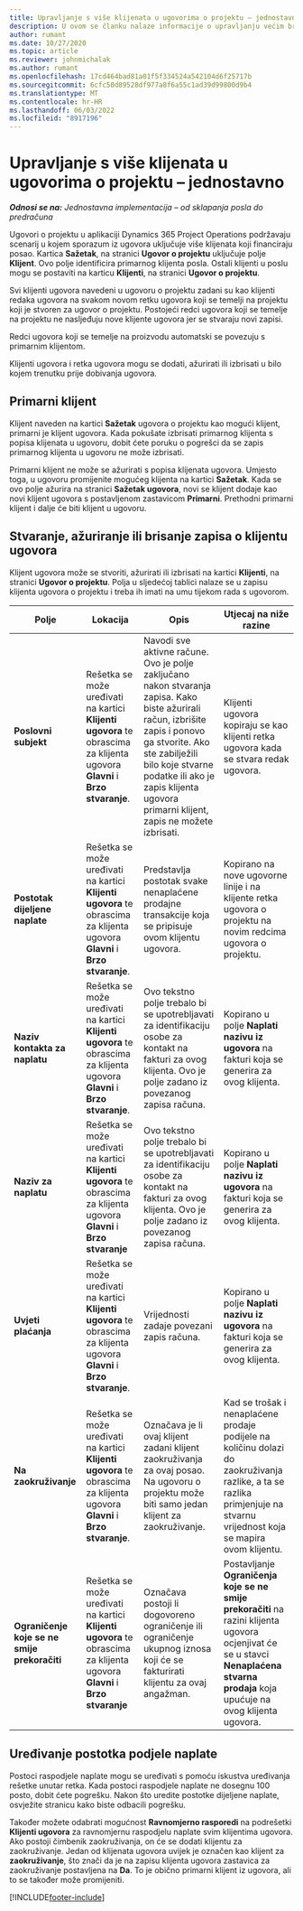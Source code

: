 ```yaml
---
title: Upravljanje s više klijenata u ugovorima o projektu – jednostavno
description: U ovom se članku nalaze informacije o upravljanju većim brojem korisnika na projektnim ugovorima.
author: rumant
ms.date: 10/27/2020
ms.topic: article
ms.reviewer: johnmichalak
ms.author: rumant
ms.openlocfilehash: 17cd464bad81a01f5f334524a542104d6f25717b
ms.sourcegitcommit: 6cfc50d89528df977a8f6a55c1ad39d99800d9b4
ms.translationtype: MT
ms.contentlocale: hr-HR
ms.lasthandoff: 06/03/2022
ms.locfileid: "8917196"
---
```

# <a name="manage-multiple-customers-on-project-contracts---lite"></a>Upravljanje s više klijenata u ugovorima o projektu – jednostavno

_**Odnosi se na:** Jednostavna implementacija – od sklapanja posla do predračuna_

Ugovori o projektu u aplikaciji Dynamics 365 Project Operations podržavaju scenarij u kojem sporazum iz ugovora uključuje više klijenata koji financiraju posao. Kartica **Sažetak**, na stranici **Ugovor o projektu** uključuje polje **Klijent**. Ovo polje identificira primarnog klijenta posla. Ostali klijenti u poslu mogu se postaviti na karticu **Klijenti**, na stranici **Ugovor o projektu**.

Svi klijenti ugovora navedeni u ugovoru o projektu zadani su kao klijenti redaka ugovora na svakom novom retku ugovora koji se temelji na projektu koji je stvoren za ugovor o projektu. Postojeći redci ugovora koji se temelje na projektu ne nasljeđuju nove klijente ugovora jer se stvaraju novi zapisi.

Redci ugovora koji se temelje na proizvodu automatski se povezuju s primarnim klijentom.

Klijenti ugovora i retka ugovora mogu se dodati, ažurirati ili izbrisati u bilo kojem trenutku prije dobivanja ugovora.

## <a name="primary-customer"></a>Primarni klijent

Klijent naveden na kartici **Sažetak** ugovora o projektu kao mogući klijent, primarni je klijent ugovora. Kada pokušate izbrisati primarnog klijenta s popisa klijenata u ugovoru, dobit ćete poruku o pogrešci da se zapis primarnog klijenta u ugovoru ne može izbrisati.

Primarni klijent ne može se ažurirati s popisa klijenata ugovora. Umjesto toga, u ugovoru promijenite mogućeg klijenta na kartici **Sažetak**. Kada se ovo polje ažurira na stranici **Sažetak ugovora**, novi se klijent dodaje kao novi klijent ugovora s postavljenom zastavicom **Primarni**. Prethodni primarni klijent i dalje će biti klijent u ugovoru.

## <a name="create-update-or-delete-a-contract-customer-record"></a>Stvaranje, ažuriranje ili brisanje zapisa o klijentu ugovora

Klijent ugovora može se stvoriti, ažurirati ili izbrisati na kartici **Klijenti**, na stranici **Ugovor o projektu**. Polja u sljedećoj tablici nalaze se u zapisu klijenta ugovora o projektu i treba ih imati na umu tijekom rada s ugovorom.

| Polje | Lokacija | Opis | Utjecaj na niže razine |
| --- | --- | --- | --- |
| **Poslovni subjekt** | Rešetka se može uređivati na kartici **Klijenti ugovora** te obrascima za klijenta ugovora **Glavni** i **Brzo stvaranje**. | Navodi sve aktivne račune. Ovo je polje zaključano nakon stvaranja zapisa. Kako biste ažurirali račun, izbrišite zapis i ponovo ga stvorite. Ako ste zabilježili bilo koje stvarne podatke ili ako je zapis klijenta ugovora primarni klijent, zapis ne možete izbrisati. | Klijenti ugovora kopiraju se kao klijenti retka ugovora kada se stvara redak ugovora. |
| **Postotak dijeljene naplate** | Rešetka se može uređivati na kartici **Klijenti ugovora** te obrascima za klijenta ugovora **Glavni** i **Brzo stvaranje**. | Predstavlja postotak svake nenaplaćene prodajne transakcije koja se pripisuje ovom klijentu ugovora. | Kopirano na nove ugovorne linije i na klijente retka ugovora o projektu na novim redcima ugovora o projektu. |
| **Naziv kontakta za naplatu** | Rešetka se može uređivati na kartici **Klijenti ugovora** te obrascima za klijenta ugovora **Glavni** i **Brzo stvaranje**. | Ovo tekstno polje trebalo bi se upotrebljavati za identifikaciju osobe za kontakt na fakturi za ovog klijenta. Ovo je polje zadano iz povezanog zapisa računa. | Kopirano u polje **Naplati nazivu iz ugovora** na fakturi koja se generira za ovog klijenta. |
| **Naziv za naplatu** | Rešetka se može uređivati na kartici **Klijenti ugovora** te obrascima za klijenta ugovora **Glavni** i **Brzo stvaranje** | Ovo tekstno polje trebalo bi se upotrebljavati za identifikaciju osobe za kontakt na fakturi za ovog klijenta. Ovo je polje zadano iz povezanog zapisa računa. | Kopirano u polje **Naplati nazivu iz ugovora** na fakturi koja se generira za ovog klijenta. |
| **Uvjeti plaćanja** | Rešetka se može uređivati na kartici **Klijenti ugovora** te obrascima za klijenta ugovora **Glavni** i **Brzo stvaranje**. | Vrijednosti zadaje povezani zapis računa. | Kopirano u polje **Naplati nazivu iz ugovora** na fakturi koja se generira za ovog klijenta. |
| **Na zaokruživanje** | Rešetka se može uređivati na kartici **Klijenti ugovora** te obrascima za klijenta ugovora **Glavni** i **Brzo stvaranje**. | Označava je li ovaj klijent zadani klijent zaokruživanja za ovaj posao. Na ugovoru o projektu može biti samo jedan klijent za zaokruživanje. | Kad se trošak i nenaplaćene prodaje podijele na količinu dolazi do zaokruživanja razlike, a ta se razlika primjenjuje na stvarnu vrijednost koja se mapira ovom klijentu. |
| **Ograničenje koje se ne smije prekoračiti** | Rešetka se može uređivati na kartici **Klijenti ugovora** te obrascima za klijenta ugovora **Glavni** i **Brzo stvaranje** | Označava postoji li dogovoreno ograničenje ili ograničenje ukupnog iznosa koji će se fakturirati klijentu za ovaj angažman. | Postavljanje **Ograničenja koje se ne smije prekoračiti** na razini klijenta ugovora ocjenjivat će se u stavci **Nenaplaćena stvarna prodaja** koja upućuje na ovog klijenta ugovora. |

## <a name="edit-billing-split-percentages"></a>Uređivanje postotka podjele naplate

Postoci raspodjele naplate mogu se uređivati s pomoću iskustva uređivanja rešetke unutar retka. Kada postoci raspodjele naplate ne dosegnu 100 posto, dobit ćete pogrešku. Nakon što uredite postotke dijeljene naplate, osvježite stranicu kako biste odbacili pogrešku.

Također možete odabrati mogućnost **Ravnomjerno rasporedi** na podrešetki **Klijenti ugovora** za ravnomjernu raspodjelu naplate svim klijentima ugovora. Ako postoji čimbenik zaokruživanja, on će se dodati klijentu za zaokruživanje. Jedan od klijenata ugovora uvijek je označen kao klijent za **zaokruživanje**, što znači da je na zapisu klijenta ugovora zastavica za zaokruživanje postavljena na **Da**. To je obično primarni klijent iz ugovora, ali to se također može promijeniti.


[!INCLUDE[footer-include](../../includes/footer-banner.md)]